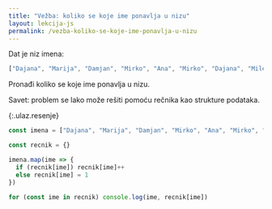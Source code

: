 ```yaml
---
title: "Vežba: koliko se koje ime ponavlja u nizu"
layout: lekcija-js
permalink: /vezba-koliko-se-koje-ime-ponavlja-u-nizu
---
```


Dat je niz imena:

```js
["Dajana", "Marija", "Damjan", "Mirko", "Ana", "Mirko", "Dajana", "Milena", "Darko"]
```

Pronađi koliko se koje ime ponavlja u nizu.

Savet: problem se lako može rešiti pomoću rečnika kao strukture podataka.

{:.ulaz.resenje}
```js
const imena = ["Dajana", "Marija", "Damjan", "Mirko", "Ana", "Mirko", "Dajana", "Milena", "Darko"]

const recnik = {}

imena.map(ime => {
  if (recnik[ime]) recnik[ime]++
  else recnik[ime] = 1
})

for (const ime in recnik) console.log(ime, recnik[ime])
```

